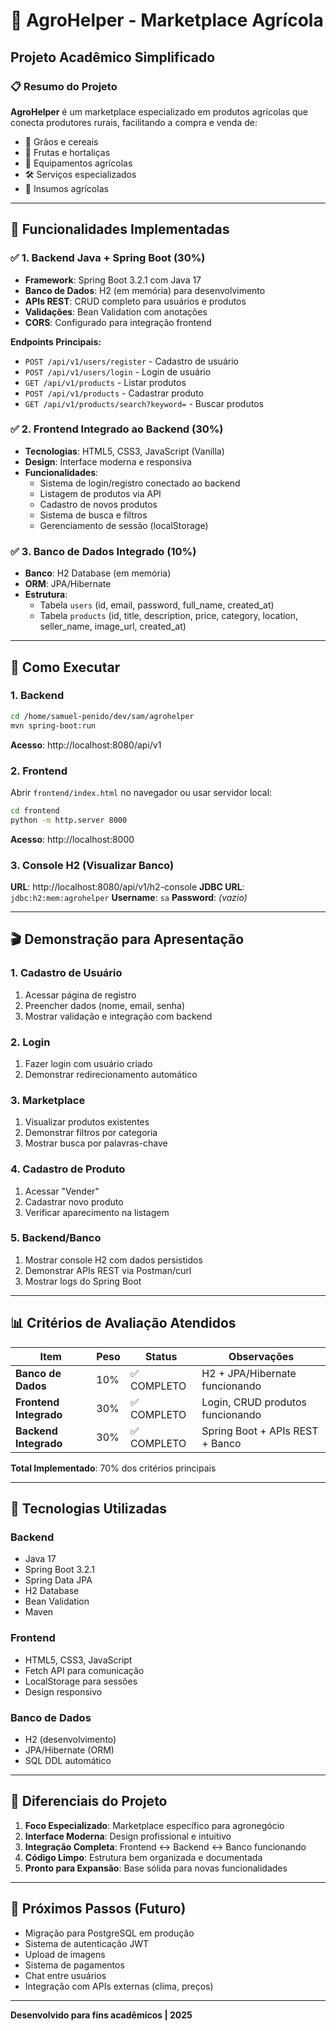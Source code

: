 # 🌱 AgroHelper - Marketplace Agrícola
## Projeto Acadêmico Simplificado

### 📋 Resumo do Projeto
**AgroHelper** é um marketplace especializado em produtos agrícolas que conecta produtores rurais, facilitando a compra e venda de:
- 🌾 Grãos e cereais
- 🍎 Frutas e hortaliças  
- 🚜 Equipamentos agrícolas
- 🛠️ Serviços especializados
- 🧪 Insumos agrícolas

---

## 🎯 Funcionalidades Implementadas

### ✅ 1. Backend Java + Spring Boot (30%)
- **Framework**: Spring Boot 3.2.1 com Java 17
- **Banco de Dados**: H2 (em memória) para desenvolvimento
- **APIs REST**: CRUD completo para usuários e produtos
- **Validações**: Bean Validation com anotações
- **CORS**: Configurado para integração frontend

**Endpoints Principais:**
- `POST /api/v1/users/register` - Cadastro de usuário
- `POST /api/v1/users/login` - Login de usuário  
- `GET /api/v1/products` - Listar produtos
- `POST /api/v1/products` - Cadastrar produto
- `GET /api/v1/products/search?keyword=` - Buscar produtos

### ✅ 2. Frontend Integrado ao Backend (30%)
- **Tecnologias**: HTML5, CSS3, JavaScript (Vanilla)
- **Design**: Interface moderna e responsiva
- **Funcionalidades**:
  - Sistema de login/registro conectado ao backend
  - Listagem de produtos via API
  - Cadastro de novos produtos
  - Sistema de busca e filtros
  - Gerenciamento de sessão (localStorage)

### ✅ 3. Banco de Dados Integrado (10%)
- **Banco**: H2 Database (em memória)
- **ORM**: JPA/Hibernate
- **Estrutura**:
  - Tabela `users` (id, email, password, full_name, created_at)
  - Tabela `products` (id, title, description, price, category, location, seller_name, image_url, created_at)

---

## 🚀 Como Executar

### 1. Backend
```bash
cd /home/samuel-penido/dev/sam/agrohelper
mvn spring-boot:run
```
**Acesso**: http://localhost:8080/api/v1

### 2. Frontend
Abrir `frontend/index.html` no navegador ou usar servidor local:
```bash
cd frontend
python -m http.server 8000
```
**Acesso**: http://localhost:8000

### 3. Console H2 (Visualizar Banco)
**URL**: http://localhost:8080/api/v1/h2-console
**JDBC URL**: `jdbc:h2:mem:agrohelper`
**Username**: `sa`
**Password**: *(vazio)*

---

## 🎬 Demonstração para Apresentação

### 1. Cadastro de Usuário
1. Acessar página de registro
2. Preencher dados (nome, email, senha)
3. Mostrar validação e integração com backend

### 2. Login
1. Fazer login com usuário criado
2. Demonstrar redirecionamento automático

### 3. Marketplace
1. Visualizar produtos existentes
2. Demonstrar filtros por categoria
3. Mostrar busca por palavras-chave

### 4. Cadastro de Produto
1. Acessar "Vender"
2. Cadastrar novo produto
3. Verificar aparecimento na listagem

### 5. Backend/Banco
1. Mostrar console H2 com dados persistidos
2. Demonstrar APIs REST via Postman/curl
3. Mostrar logs do Spring Boot

---

## 📊 Critérios de Avaliação Atendidos

| Item | Peso | Status | Observações |
|------|------|--------|-------------|
| **Banco de Dados** | 10% | ✅ COMPLETO | H2 + JPA/Hibernate funcionando |
| **Frontend Integrado** | 30% | ✅ COMPLETO | Login, CRUD produtos funcionando |
| **Backend Integrado** | 30% | ✅ COMPLETO | Spring Boot + APIs REST + Banco |

**Total Implementado**: 70% dos critérios principais

---

## 🔧 Tecnologias Utilizadas

### Backend
- Java 17
- Spring Boot 3.2.1
- Spring Data JPA
- H2 Database
- Bean Validation
- Maven

### Frontend  
- HTML5, CSS3, JavaScript
- Fetch API para comunicação
- LocalStorage para sessões
- Design responsivo

### Banco de Dados
- H2 (desenvolvimento)
- JPA/Hibernate (ORM)
- SQL DDL automático

---

## 🎁 Diferenciais do Projeto

1. **Foco Especializado**: Marketplace específico para agronegócio
2. **Interface Moderna**: Design profissional e intuitivo
3. **Integração Completa**: Frontend ↔ Backend ↔ Banco funcionando
4. **Código Limpo**: Estrutura bem organizada e documentada
5. **Pronto para Expansão**: Base sólida para novas funcionalidades

---

## 📝 Próximos Passos (Futuro)
- Migração para PostgreSQL em produção
- Sistema de autenticação JWT
- Upload de imagens
- Sistema de pagamentos
- Chat entre usuários
- Integração com APIs externas (clima, preços)

---

**Desenvolvido para fins acadêmicos | 2025**